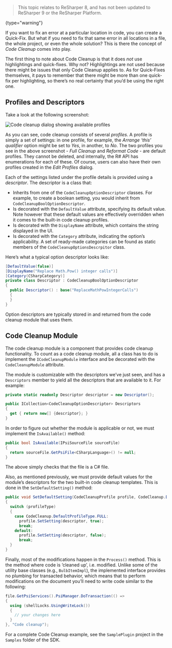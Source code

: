 [//]: # (title: Code Cleanup)

 >  This topic relates to ReSharper 8, and has not been updated to ReSharper 9 or the ReSharper Platform.
 >
 {type="warning"}

If you want to fix an error at a particular location in code, you can create a Quick-Fix. But what if you need to fix that same error in all locations in a file, the whole project, or even the whole solution? This is there the concept of _Code Cleanup_ comes into play.

The first thing to note about Code Cleanup is that it does _not_ use highlightings and quick-fixes. Why not? Highlightings are not used because there might be issues that only Code Cleanup applies to. As for Quick-Fixes themselves, it pays to remember that there might be more than one quick-fix per highlighting, so there’s no real certainty that you’d be using the right one.

## Profiles and Descriptors

Take a look at the following screenshot:

![Code cleanup dialog showing available profiles](code_cleanup_dialog.png)

As you can see, code cleanup consists of several _profiles_. A profile is simply a set of settings: in one profile, for example, the _Arrange ‘this’ qualifier_ option might be set to _Yes_, in another, to _No_. The two profiles you see in the above screenshot - _Full Cleanup_ and _Reformat Code_ - are default profiles. They cannot be deleted, and internally, the R# API has enumerations for each of these. Of course, users can also have their own profiles created in the _Edit Profiles_ dialog.

Each of the settings listed under the profile details is provided using a _descriptor_. The descriptor is a class that:

* Inherits from one of the `CodeCleanupOptionDescriptor` classes. For example, to create a boolean setting, you would inherit from `CodeCleanupBoolOptionDescriptor`.
* Is decorated with the `DefaultValue` attribute, specifying its default value. Note however that these default values are effectively overridden when it comes to the built-in code cleanup profiles.
* Is decorated with the `DisplayName` attribute, which contains the string displayed in the UI.
* Is decorated with the `Category` attribute, indicating the option’s applicability. A set of ready-made categories can be found as static members of the `CodeCleanupOptionsDescrpitor` class.

Here’s what a typical option descriptor looks like:

```csharp
[DefaultValue(false)]
[DisplayName("Replace Math.Pow() integer calls")]
[Category(CSharpCategory)]
private class Descriptor : CodeCleanupBoolOptionDescriptor
{
  public Descriptor() : base("ReplaceMathPowIntegerCalls")
  {
  }
}
```

Option descriptors are typically stored in and returned from the code cleanup module that uses them.

## Code Cleanup Module

The code cleanup module is a component that provides code cleanup functionality. To count as a code cleanup module, all a class has to do is implement the `ICodeCleanupModule` interface and be decorated with the `CodeCleanupModule` attribute.

The module is customizable with the descriptors we’ve just seen, and has a `Descriptors` member to yield all the descriptors that are available to it. For example:

```csharp
private static readonly Descriptor descriptor = new Descriptor();

public ICollection<CodeCleanupOptionDescriptor> Descriptors
{
  get { return new[] {descriptor}; }
}
```

In order to figure out whether the module is applicable or not, we must implement the `IsAvailable()` method:

```csharp
public bool IsAvailable(IPsiSourceFile sourceFile)
{
  return sourceFile.GetPsiFile<CSharpLanguage>() != null;
}
```

The above simply checks that the file is a C# file.

Also, as mentioned previously, we must provide default values for the module’s descriptors for the two built-in code cleanup templates. This is done in the `SetDefaultSetting()` method:

```csharp
public void SetDefaultSetting(CodeCleanupProfile profile, CodeCleanup.DefaultProfileType profileType)
{
  switch (profileType)
  {
    case CodeCleanup.DefaultProfileType.FULL:
      profile.SetSetting(descriptor, true);
      break;
    default:
      profile.SetSetting(descriptor, false);
      break;
  }
}
```

Finally, most of the modifications happen in the `Process()` method. This is the method where code is ‘cleaned up’, i.e. modified. Unlike some of the utility base classes (e.g., `BulbItemImpl`), the implemented interface provides no plumbing for transacted behavior, which means that to perform modifications on the document you’ll need to write code similar to the following:

```csharp
file.GetPsiServices().PsiManager.DoTransaction(() =>
{
  using (shellLocks.UsingWriteLock())
  {
    // your changes here
  }
}, "Code cleanup");
```

For a complete Code Cleanup example, see the `SamplePlugin` project in the `Samples` folder of the SDK.